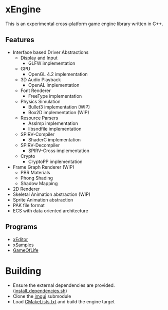 # xEngine
This is an experimental cross-platform game engine library written in C++.

## Features
- Interface based Driver Abstractions
  - Display and Input
    - GLFW implementation
  - GPU
    - OpenGL 4.2 implementation
  - 3D Audio Playback
    - OpenAL implementation
  - Font Renderer
    - FreeType implementation
  - Physics Simulation
    - Bullet3 implementation (WIP)
    - Box2D implementation (WIP)
  - Resource Parsers
    - AssImp implementation
    - libsndfile implementation
  - SPIRV-Compiler
    - ShaderC implementation
  - SPIRV-Decompiler
    - SPIRV-Cross implementation
  - Crypto
    - CryptoPP implementation
- Frame Graph Renderer (WIP)
  - PBR Materials
  - Phong Shading
  - Shadow Mapping
- 2D Renderer
- Skeletal Animation abstraction (WIP)
- Sprite Animation abstraction
- PAK file format
- ECS with data oriented architecture

## Programs
- [xEditor](https://github.com/vetux/xeditor)
- [xSamples](https://github.com/vetux/xsamples)
- [GameOfLife](https://github.com/vetux/gameoflife)

# Building
- Ensure the external dependencies are provided. ([install_dependencies.sh](install_dependencies.sh]))
- Clone the [imgui](submodules/imgui) submodule
- Load [CMakeLists.txt](CMakeLists.txt) and build the engine target